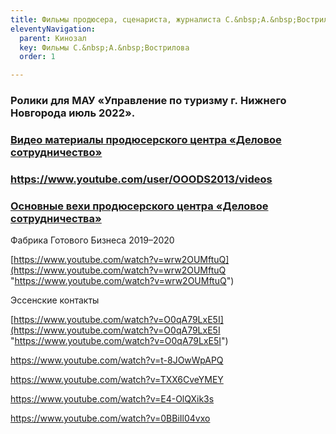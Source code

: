 ```yaml
---
title: Фильмы продюсера, сценариста, журналиста С.&nbsp;А.&nbsp;Вострилова
eleventyNavigation:
  parent: Кинозал
  key: Фильмы С.&nbsp;А.&nbsp;Вострилова
  order: 1

---
```

  
<h3><p>Ролики для МАУ &laquo;Управление по&nbsp;туризму г.&nbsp;Нижнего Новгорода июль 2022&raquo;.</p></h3>  
  
[<h3><p>Видео материалы продюсерского центра «Деловое сотрудничество»</p></h3>](https://www.youtube.com/user/OOODS2013/videos "https://www.youtube.com/user/OOODS2013/videos")

[<h3>https://www.youtube.com/user/OOODS2013/videos</h3>](https://www.youtube.com/user/OOODS2013/videos "https://www.youtube.com/user/OOODS2013/videos")

[<h3><p>Основные вехи продюсерского центра «Деловое сотрудничества»</p></h3>](https://docs.yandex.ru/docs/view?url=ya-disk-public%3A%2F%2FzV%2F6HYFFutAfUfwgSdFpTDtrxr0lRO6ME8%2FEoAuMP9%2BbZp%2BKuWPtkH%2FuIGxhnfOIq%2FJ6bpmRyOJonT3VoXnDag%3D%3D&name=%D0%9E%D0%BF%D0%B8%D1%81%D0%B0%D0%BD%D0%B8%D0%B5%20%D0%BF%D1%80%D0%BE%D0%B5%D0%BA%D1%82%D0%BE%D0%B2%20%D0%94%D0%A1.docx&nosw=1 "https://docs.yandex.ru/docs/view?url=ya-disk-public%3A%2F%2FzV%2F6HYFFutAfUfwgSdFpTDtrxr0lRO6ME8%2FEoAuMP9%2BbZp%2BKuWPtkH%2FuIGxhnfOIq%2FJ6bpmRyOJonT3VoXnDag%3D%3D&name=%D0%9E%D0%BF%D0%B8%D1%81%D0%B0%D0%BD%D0%B8%D0%B5%20%D0%BF%D1%80%D0%BE%D0%B5%D0%BA%D1%82%D0%BE%D0%B2%20%D0%94%D0%A1.docx&nosw=1")

<p>Фабрика Готового Бизнеса 2019–2020</p>

[https://www.youtube.com/watch?v=wrw2OUMftuQ](https://www.youtube.com/watch?v=wrw2OUMftuQ "https://www.youtube.com/watch?v=wrw2OUMftuQ")

<p>Эссенские контакты</p>

[https://www.youtube.com/watch?v=O0qA79LxE5I](https://www.youtube.com/watch?v=O0qA79LxE5I "https://www.youtube.com/watch?v=O0qA79LxE5I")

https://www.youtube.com/watch?v=t-8JOwWpAPQ

https://www.youtube.com/watch?v=TXX6CveYMEY

https://www.youtube.com/watch?v=E4-OlQXik3s

https://www.youtube.com/watch?v=0BBiIl04vxo